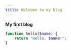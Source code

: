 ```yaml
---
title: Welcome to my blog
---
```


**My first blog**


```php
function hello($name) {
    return "Hello, $name!";
}
``` 
